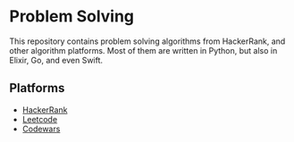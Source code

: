 # Problem Solving

This repository contains problem solving algorithms from HackerRank, and other algorithm platforms. Most of them are written in Python, but also in Elixir, Go, and even Swift.

## Platforms
- [HackerRank](https://www.hackerrank.com/)
- [Leetcode](https://www.leetcode.com/)
- [Codewars](https://www.codewars.com/)
